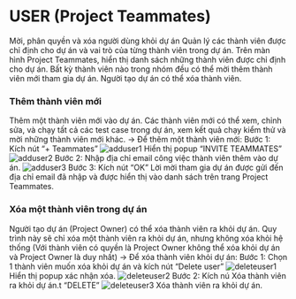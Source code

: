 # USER (Project Teammates)
Mời, phân quyền và xóa người dùng khỏi dự án
Quản lý các thành viên được chỉ định cho dự án và vai trò của từng thành viên trong dự án. Trên màn hình Project Teammates, hiển thị danh sách những thành viên được chỉ định cho dự án. Bất kỳ thành viên nào trong nhóm đều có thể mời thêm thành viên mới tham gia dự án. Người tạo dự án có thể xóa thành viên.
###	Thêm thành viên mới
Thêm một thành viên mới vào dự án. Các thành viên mới có thể xem, chỉnh sửa, và chạy tất cả các test case trong dự án, xem kết quả chạy kiểm thử và mời những thành viên mới khác.
-> Để thêm một thành viên mới:
Bước 1:	Kích nút “+ Teammates” 
![adduser1](https://user-images.githubusercontent.com/105435351/198510389-96aa7015-da53-4d9f-891d-0ec977b3134f.png)
Hiển thị popup “INVITE TEAMMATES”
![adduser2](https://user-images.githubusercontent.com/105435351/198510400-4392dd6b-77e9-4efc-bcfb-f3a705452801.png)
Bước 2:	Nhập địa chỉ email công việc thành viên thêm vào dự án.
![adduser3](https://user-images.githubusercontent.com/105435351/198510361-fc46a546-be4a-4343-8aa8-80b148aca4de.png)
Bước 3:	Kích nút “OK”
Lời mời tham gia dự án được gửi đến địa chỉ email đã nhập và được hiển thị vào danh sách trên trang Project Teammates.

###	Xóa một thành viên trong dự án
Người tạo dự án (Project Owner) có thể xóa thành viên ra khỏi dự án. Quy trình này sẽ chỉ xóa một thành viên ra khỏi dự án, nhưng không xóa khỏi hệ thống (Với thành viên có quyền là Project Owner không thể xóa khỏi dự án và Project Owner là duy nhất)
-> Để xóa thành viên khỏi dự án:
Bước 1:	Chọn 1 thành viên muốn xóa khỏi dự án và kích nút “Delete user” 
![deleteuser1](https://user-images.githubusercontent.com/105435351/198510368-0cc3a796-cc17-449a-8182-d709a371eb9d.png)
Hiển thị popup xác nhận xóa.
![deleteuser2](https://user-images.githubusercontent.com/105435351/198510375-e8413653-b649-4afb-826c-b2137c7a9f6b.png)
Bước 2:	Kích nú
Xóa thành viên ra khỏi dự án.t “DELETE”
![deleteuser3](https://user-images.githubusercontent.com/105435351/198510381-9b97eebc-d5e9-445a-ae91-170a06c9c8cd.png)
Xóa thành viên ra khỏi dự án.

